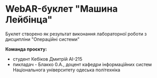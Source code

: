 # WebAR-буклет "Машина Лейбінца"
Буклет створено як результат виконання лабораторної роботи з дисципліни "Операційні системи"

**Команда проєкту:**
+ студент Кебіков Дмитрій АІ-215
+ пикладач - Блакко 0.А., доцент кафедри інформаційних систем Національнога університету одеська політехніка
